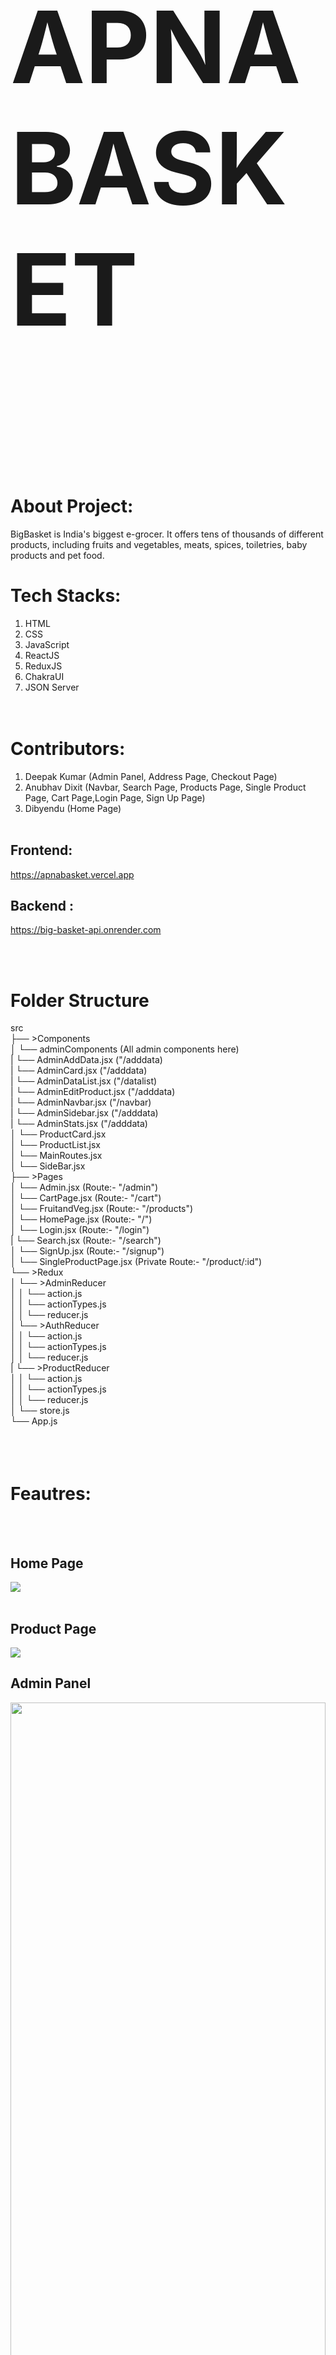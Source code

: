 # <p style="font-size:160px">APNA BASKET</p>
<br/><br/>
# About Project: <br/>
BigBasket is India's biggest e-grocer. It offers tens of thousands of different products, including fruits and vegetables, meats, spices, toiletries, baby products and pet food.
<br/>

# Tech Stacks:<br/>
1. HTML<br/>
2. CSS<br/>
3. JavaScript<br/>
4. ReactJS<br/>
5. ReduxJS<br/>
6. ChakraUI<br/>
7. JSON Server<br/>
<br/><br/>
# Contributors:<br/>
1. Deepak Kumar (Admin Panel, Address Page, Checkout Page)<br/>
2. Anubhav Dixit (Navbar, Search Page, Products Page, Single Product Page, Cart Page,Login Page, Sign Up Page)<br/>
3. Dibyendu (Home Page)
<br/><br/>
## Frontend:
https://apnabasket.vercel.app
<br/>
## Backend : 
https://big-basket-api.onrender.com

<br/><br/>
# Folder Structure<br/>
src<br/>
├── >Components<br/>
│    └── adminComponents (All admin components here)<br/>
|           └── AdminAddData.jsx ("/adddata)<br/>
|           └── AdminCard.jsx ("/adddata)<br/>
|           └── AdminDataList.jsx ("/datalist)<br/>
|           └── AdminEditProduct.jsx ("/adddata)<br/>
|           └── AdminNavbar.jsx ("/navbar)<br/>
|           └── AdminSidebar.jsx ("/adddata)<br/>
|           └── AdminStats.jsx ("/adddata)<br/>
│    └── ProductCard.jsx<br/>
│    └── ProductList.jsx<br/>
│    └── MainRoutes.jsx<br/>
│    └── SideBar.jsx<br/>
├── >Pages<br/>
│    └── Admin.jsx (Route:- "/admin")<br/>
│    └── CartPage.jsx (Route:- "/cart")<br/>
│    └── FruitandVeg.jsx (Route:- "/products")<br/>
│    └── HomePage.jsx (Route:- "/")<br/>
│    └── Login.jsx (Route:- "/login")<br/>
|    └── Search.jsx (Route:- "/search")<br/>
│    └── SignUp.jsx (Route:- "/signup")<br/>
│    └── SingleProductPage.jsx (Private Route:- "/product/:id")<br/>
└── >Redux<br/>
│    └── >AdminReducer<br/>
│    │    └── action.js<br/>
│    │    └── actionTypes.js<br/>
│    │    └── reducer.js<br/>
│    └── >AuthReducer<br/>
│    │    └── action.js<br/>
│    │    └── actionTypes.js<br/>
│    │    └── reducer.js<br/>
|    └── >ProductReducer<br/>
│    │    └── action.js<br/>
│    │    └── actionTypes.js<br/>
│    │    └── reducer.js<br/>
│    └── store.js<br/>
└── App.js<br/>
<br/><br/><br/>


# Feautres: <br/>
<br/><br/>
## Home Page <br/>
<img src="https://i.ibb.co/sP4m3br/Whats-App-Image-2023-04-03-at-11-27-49-AM.jpg"/><br/>
<br/>

## Product Page <br/>
<img src="https://i.ibb.co/FnT7rSR/Whats-App-Image-2023-04-03-at-11-27-48-AM.jpg"/>
<br/>

## Admin Panel <br/>
<img width=100% src="https://i.ibb.co/7Yt2zZj/Whats-App-Image-2023-04-03-at-11-27-54-AM.jpg"/>
<br/>

## Login Page <br/>
<img src="https://i.ibb.co/B6z0zMs/Whats-App-Image-2023-04-03-at-11-27-55-AM.jpg"/>
<br/>


